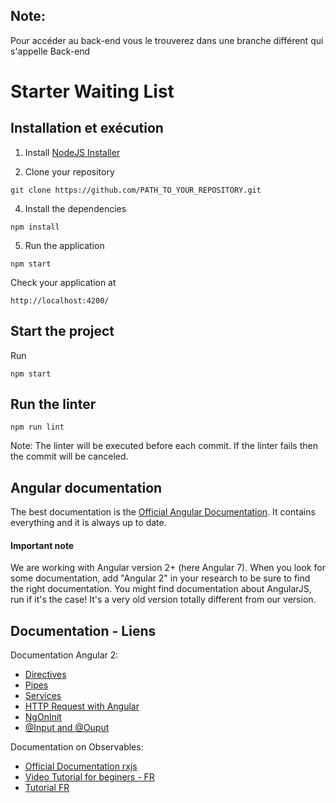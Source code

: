 ##  Note:
Pour accéder au back-end vous le trouverez dans une branche différent qui s'appelle Back-end  

# Starter Waiting List

## Installation et exécution

1) Install [NodeJS Installer](https://nodejs.org/en/download/)

2) Clone your repository

```
git clone https://github.com/PATH_TO_YOUR_REPOSITORY.git
```

4) Install the dependencies

```
npm install
```

5) Run the application

```
npm start
```

Check your application at

```
http://localhost:4200/
```

## Start the project

Run 

```
npm start
```


## Run the linter

```
npm run lint
```

Note: The linter will be executed before each commit. If the linter fails then the commit will be canceled.

## Angular documentation

The best documentation is the [Official Angular Documentation](https://angular.io/docs). 
It contains everything and it is always up to date.

#### Important note 
We are working with Angular version 2+ (here Angular 7). When you look for some documentation, add "Angular 2" in your 
research to be sure to find the right documentation. You might find documentation about AngularJS, run if it's the case! 
It's a very old version totally different from our version.

## Documentation - Liens

Documentation Angular 2: 

- [Directives](https://angular.io/docs/ts/latest/guide/attribute-directives.html)
- [Pipes](https://angular.io/docs/ts/latest/guide/pipes.html)
- [Services](https://angular.io/docs/ts/latest/tutorial/toh-pt4.html)
- [HTTP Request with Angular](https://angular.io/docs/ts/latest/guide/server-communication.html)
- [NgOnInit](https://angular.io/docs/ts/latest/tutorial/toh-pt4.html#the-ngoninit-lifecycle-hook)
- [@Input and @Ouput](https://angular.io/docs/ts/latest/cookbook/component-communication.html)

Documentation on Observables:

- [Official Documentation rxjs](http://reactivex.io/rxjs/class/es6/Observable.js~Observable.html)
- [Video Tutorial for beginers - FR](http://www.meanjs.fr/rxjs-tutoriel-1-creer-un-observable/)
- [Tutorial FR](http://home.heeere.com/tech-intro-programmation-reactive.html)
